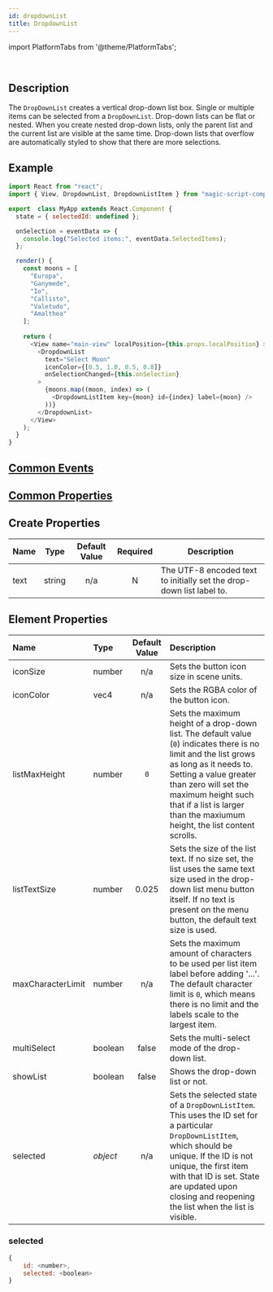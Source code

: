 ```yaml
---
id: dropdownList
title: DropdownList
---
```


import PlatformTabs from '@theme/PlatformTabs';

<PlatformTabs component='dropdownlist' />​

## Description

The `DropDownList` creates a vertical drop-down list box. Single or multiple items can be selected from a `DropDownList`. Drop-down lists can be flat or nested. When you create nested drop-down lists, only the parent list and the current list are visible at the same time. Drop-down lists that overflow are automatically styled to show that there are more selections.

## Example

```javascript
import React from "react";
import { View, DropdownList, DropdownListItem } from "magic-script-components";

export  class MyApp extends React.Component {
  state = { selectedId: undefined };

  onSelection = eventData => {
    console.log("Selected items:", eventData.SelectedItems);
  };

  render() {
    const moons = [
      "Europa",
      "Ganymede",
      "Io",
      "Callisto",
      "Valetudo",
      "Amalthea"
    ];
    
    return (
      <View name="main-view" localPosition={this.props.localPosition} >
        <DropdownList
          text="Select Moon"
          iconColor={[0.5, 1.0, 0.5, 0.8]}
          onSelectionChanged={this.onSelection}
        >
          {moons.map((moon, index) => (
            <DropdownListItem key={moon} id={index} label={moon} />
          ))}
        </DropdownList>
      </View>
    );
  }
}
```

## [Common Events](../events/CommonEvents.md)

## [Common Properties](../types/Properties.md)

## Create Properties

| Name | Type   | Default Value | Required | Description                                                          |
| ---- | ------ | :-----------: | :------: | -------------------------------------------------------------------- |
| text | string |      n/a      |    N     | The UTF-8 encoded text to initially set the drop-down list label to. |

## Element Properties

| Name              | Type     | Default Value | Description                                                                                                                                                                                                                                                                                 |
| :---------------- | :------- | :-----------: | :------------------------------------------------------------------------------------------------------------------------------------------------------------------------------------------------------------------------------------------------------------------------------------------ |
| iconSize          | number   |      n/a      | Sets the button icon size in scene units.                                                                                                                                                                                                                                                   |
| iconColor         | vec4     |      n/a      | Sets the RGBA color of the button icon.                                                                                                                                                                                                                                                     |
| listMaxHeight     | number   |      `0`      | Sets the maximum height of a drop-down list. The default value (`0`) indicates there is no limit and the list grows as long as it needs to. Setting a value greater than zero will set the maximum height such that if a list is larger than the maxiumum height, the list content scrolls. |
| listTextSize      | number   |     0.025     | Sets the size of the list text. If no size set, the list uses the same text size used in the drop-down list menu button itself. If no text is present on the menu button, the default text size is used.                                                                                    |
| maxCharacterLimit | number   |      n/a      | Sets the maximum amount of characters to be used per list item label before adding '...'. The default character limit is `0`, which means there is no limit and the labels scale to the largest item.                                                                                       |
| multiSelect       | boolean  |     false     | Sets the multi-select mode of the drop-down list.                                                                                                                                                                                                                                           |
| showList          | boolean  |     false     | Shows the drop-down list or not.                                                                                                                                                                                                                                                            |
| selected          | _object_ |      n/a      | Sets the selected state of a `DropDownListItem`. This uses the ID set for a particular `DropDownListItem`, which should be unique. If the ID is not unique, the first item with that ID is set. State are updated upon closing and reopening the list when the list is visible.             |

### selected

```javascript
{
    id: <number>,
    selected: <boolean>
}
```